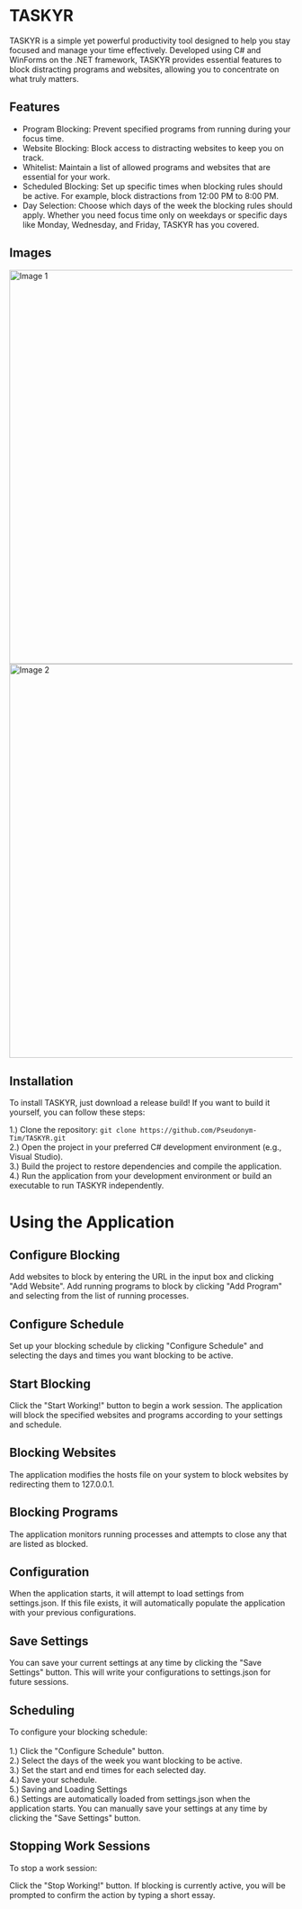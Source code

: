 # TASKYR
TASKYR is a simple yet powerful productivity tool designed to help you stay focused and manage your time effectively. Developed using C# and WinForms on the .NET framework, TASKYR provides essential features to block distracting programs and websites, allowing you to concentrate on what truly matters.

## Features
* Program Blocking: Prevent specified programs from running during your focus time.
* Website Blocking: Block access to distracting websites to keep you on track.
* Whitelist: Maintain a list of allowed programs and websites that are essential for your work.
* Scheduled Blocking: Set up specific times when blocking rules should be active. For example, block distractions from 12:00 PM to 8:00 PM.
* Day Selection: Choose which days of the week the blocking rules should apply. Whether you need focus time only on weekdays or specific days like Monday, Wednesday, and Friday, TASKYR has you covered.

## Images
<img src="https://pseudonym-tim.dev/img/projects/taskyr/taskyr-1.PNG" alt="Image 1" width="700"/>
<img src="https://pseudonym-tim.dev/img/projects/taskyr/taskyr-2.PNG" alt="Image 2" width="700"/>

## Installation
To install TASKYR, just download a release build! If you want to build it yourself, you can follow these steps:

1.) Clone the repository:
```git clone https://github.com/Pseudonym-Tim/TASKYR.git```
</br> 2.) Open the project in your preferred C# development environment (e.g., Visual Studio).
</br> 3.) Build the project to restore dependencies and compile the application.
</br> 4.) Run the application from your development environment or build an executable to run TASKYR independently.

# Using the Application
## Configure Blocking

Add websites to block by entering the URL in the input box and clicking "Add Website".
Add running programs to block by clicking "Add Program" and selecting from the list of running processes.
## Configure Schedule

Set up your blocking schedule by clicking "Configure Schedule" and selecting the days and times you want blocking to be active.
## Start Blocking

Click the "Start Working!" button to begin a work session. The application will block the specified websites and programs according to your settings and schedule.
## Blocking Websites
The application modifies the hosts file on your system to block websites by redirecting them to 127.0.0.1.

## Blocking Programs
The application monitors running processes and attempts to close any that are listed as blocked.

## Configuration
When the application starts, it will attempt to load settings from settings.json. If this file exists, it will automatically populate the application with your previous configurations.

## Save Settings
You can save your current settings at any time by clicking the "Save Settings" button. This will write your configurations to settings.json for future sessions.

## Scheduling
To configure your blocking schedule:
</br>
</br> 1.) Click the "Configure Schedule" button.
</br> 2.) Select the days of the week you want blocking to be active.
</br> 3.) Set the start and end times for each selected day.
</br> 4.) Save your schedule.
</br> 5.) Saving and Loading Settings
</br> 6.) Settings are automatically loaded from settings.json when the application starts. You can manually save your settings at any time by clicking the "Save Settings" button.

## Stopping Work Sessions
To stop a work session:

Click the "Stop Working!" button.
If blocking is currently active, you will be prompted to confirm the action by typing a short essay.

